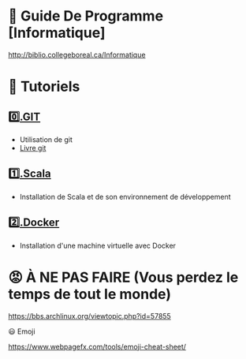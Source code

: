 # :closed_book: Guide De Programme [Informatique]

http://biblio.collegeboreal.ca/Informatique

# :book: Tutoriels

## [:zero:.GIT](0.GIT)  
  * Utilisation de git
  * [Livre git](https://git-scm.com/book/fr/v2)

## [:one:.Scala](1.Scala)  
  * Installation de Scala et de son environnement de développement  
  
## [:two:.Docker](2.Cloud-Native/2.Docker)  
  * Installation d'une machine virtuelle avec Docker


# :rage: À NE PAS FAIRE (Vous perdez le temps de tout le monde)

https://bbs.archlinux.org/viewtopic.php?id=57855


:smiley: Emoji

https://www.webpagefx.com/tools/emoji-cheat-sheet/
